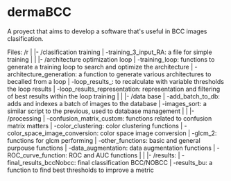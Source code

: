 # dermaBCC
A proyect that aims to develop a software that's useful in BCC images clasification.


Files:
/r
|
|- /clasification training
|   -training_3_input_RA: a file for simple training
|
|
|- /architecture optimization loop
|   -training_loop: functions to generate a training loop to search and optimize the architecture 
|   -architecture_generation: a function to generate various architectures to becalled from a loop
|   -loop_results_: to recalculate with variable thresholds the loop results
|   -loop_results_representation: representation and filtering of best results within the loop training
|
|
|- /data base
|   -add_batch_to_db: adds and indexes a batch of images to the database
|   -images_sort:  a similar script to the previous, used to database management 
|
|
|- /processing
|   -confusion_matrix_custom: functions related to confusion matrix matters
|   -color_clustering: color clustering functions
|   -color_space_image_conversion: color space image conversion
|   -glcm_2: functions for glcm performing
|   -other_functions: basic and general purpouse functions
|   -data_augmentation: data augmentation functions
|   -ROC_curve_function: ROC and AUC functions
|
|
|- /results:
|   -final_results_bccNobcc: final classification BCC/NOBCC
|   -results_bu: a function to find best thresholds to improve a metric






